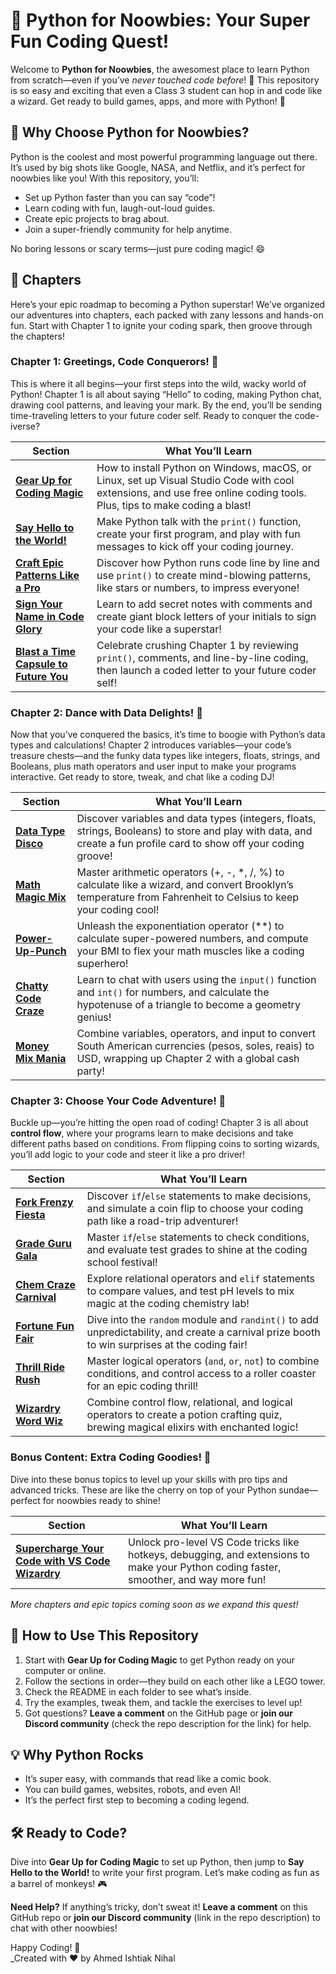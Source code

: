 # 🐍 Python for Noowbies: Your Super Fun Coding Quest!

Welcome to **Python for Noowbies**, the awesomest place to learn Python from scratch—even if you’ve _never touched code before_! 🎉 This repository is so easy and exciting that even a Class 3 student can hop in and code like a wizard. Get ready to build games, apps, and more with Python! 🚀

## 🎯 Why Choose Python for Noowbies?

Python is the coolest and most powerful programming language out there. It’s used by big shots like Google, NASA, and Netflix, and it’s perfect for noowbies like you! With this repository, you’ll:

- Set up Python faster than you can say “code”!
- Learn coding with fun, laugh-out-loud guides.
- Create epic projects to brag about.
- Join a super-friendly community for help anytime.

No boring lessons or scary terms—just pure coding magic! 😄

## 📖 Chapters

Here’s your epic roadmap to becoming a Python superstar! We’ve organized our adventures into chapters, each packed with zany lessons and hands-on fun. Start with Chapter 1 to ignite your coding spark, then groove through the chapters!

### Chapter 1: Greetings, Code Conquerors! 🌟

This is where it all begins—your first steps into the wild, wacky world of Python! Chapter 1 is all about saying “Hello” to coding, making Python chat, drawing cool patterns, and leaving your mark. By the end, you’ll be sending time-traveling letters to your future coder self. Ready to conquer the code-iverse?

|**Section**|**What You’ll Learn**|
|---|---|
|[**Gear Up for Coding Magic**](https://github.com/IshtiakNihal/---Python-for-Newbies-Your-Fun-Coding-Adventure-Begins-/tree/ad6ef79779fcd527e77fe947bb4cd86c2196a6ab/00%20-%20Setup-guide)|How to install Python on Windows, macOS, or Linux, set up Visual Studio Code with cool extensions, and use free online coding tools. Plus, tips to make coding a blast!|
|[**Say Hello to the World!**](https://github.com/IshtiakNihal/---Python-for-Newbies-Your-Fun-Coding-Adventure-Begins-/tree/ad6ef79779fcd527e77fe947bb4cd86c2196a6ab/01%20-%20Say-Hello)|Make Python talk with the `print()` function, create your first program, and play with fun messages to kick off your coding journey.|
| [**Craft Epic Patterns Like a Pro**](https://github.com/IshtiakNihal/---Python-for-Newbies-Your-Fun-Coding-Adventure-Begins-/tree/ad6ef79779fcd527e77fe947bb4cd86c2196a6ab/02%20-%20%20%F0%9F%8C%9F%20Craft%20Epic%20Patterns%20Like%20a%20Pro)              | Discover how Python runs code line by line and use `print()` to create mind-blowing patterns, like stars or numbers, to impress everyone!   
| [**Sign Your Name in Code Glory**](https://github.com/IshtiakNihal/---Python-for-Newbies-Your-Fun-Coding-Adventure-Begins-/tree/ad6ef79779fcd527e77fe947bb4cd86c2196a6ab/03%20-%20%E2%9C%8D%EF%B8%8F%20Sign%20Your%20Name)                | Learn to add secret notes with comments and create giant block letters of your initials to sign your code like a superstar!      
| [**Blast a Time Capsule to Future You**](https://github.com/IshtiakNihal/---Python-for-Newbies-Your-Fun-Coding-Adventure-Begins-/tree/ad6ef79779fcd527e77fe947bb4cd86c2196a6ab/04%20-%20%F0%9F%8E%89%20Time%20Capsule%20Letter)          | Celebrate crushing Chapter 1 by reviewing `print()`, comments, and line-by-line coding, then launch a coded letter to your future coder self!                                    |
                                                           

### Chapter 2: Dance with Data Delights! 💃

Now that you’ve conquered the basics, it’s time to boogie with Python’s data types and calculations! Chapter 2 introduces variables—your code’s treasure chests—and the funky data types like integers, floats, strings, and Booleans, plus math operators and user input to make your programs interactive. Get ready to store, tweak, and chat like a coding DJ!

|**Section**|**What You’ll Learn**|
|---|---|
|[**Data Type Disco**](https://github.com/IshtiakNihal/---Python-for-Newbies-Your-Fun-Coding-Adventure-Begins-/tree/2bbf76cebd429dc7a01b41de016ab74f64ea4605/02%20-%20Chapter%2002/00%20-%20%F0%9F%92%83%20Data%20Type%20Disco)|Discover variables and data types (integers, floats, strings, Booleans) to store and play with data, and create a fun profile card to show off your coding groove!|
|[**Math Magic Mix**](https://github.com/IshtiakNihal/---Python-for-Newbies-Your-Fun-Coding-Adventure-Begins-/tree/2bbf76cebd429dc7a01b41de016ab74f64ea4605/02%20-%20Chapter%2002/01%20-%20%F0%9F%A7%AE%20Math%20Magic%20Mix)|Master arithmetic operators (+, -, *, /, %) to calculate like a wizard, and convert Brooklyn’s temperature from Fahrenheit to Celsius to keep your coding cool!|
|[**Power-Up-Punch**](https://github.com/IshtiakNihal/---Python-for-Newbies-Your-Fun-Coding-Adventure-Begins-/tree/2bbf76cebd429dc7a01b41de016ab74f64ea4605/02%20-%20Chapter%2002/02%20-%20Power-Up-Punch)|Unleash the exponentiation operator (**) to calculate super-powered numbers, and compute your BMI to flex your math muscles like a coding superhero!|
| [**Chatty Code Craze**](https://github.com/IshtiakNihal/---Python-for-Newbies-Your-Fun-Coding-Adventure-Begins-/tree/2bbf76cebd429dc7a01b41de016ab74f64ea4605/02%20-%20Chapter%2002/03%20-%20%F0%9F%8E%A4%20Chatty%20Code%20Craze) | Learn to chat with users using the `input()` function and `int()` for numbers, and calculate the hypotenuse of a triangle to become a geometry genius!             |
| [**Money Mix Mania**](https://github.com/IshtiakNihal/---Python-for-Newbies-Your-Fun-Coding-Adventure-Begins-/tree/2bbf76cebd429dc7a01b41de016ab74f64ea4605/02%20-%20Chapter%2002/04%20-%20%F0%9F%92%B0%20Money%20Mix%20Mania)   | Combine variables, operators, and input to convert South American currencies (pesos, soles, reais) to USD, wrapping up Chapter 2 with a global cash party!         |

### Chapter 3: Choose Your Code Adventure! 🚗

Buckle up—you’re hitting the open road of coding! Chapter 3 is all about **control flow**, where your programs learn to make decisions and take different paths based on conditions. From flipping coins to sorting wizards, you’ll add logic to your code and steer it like a pro driver!

|**Section**|**What You’ll Learn**|
|---|---| 
| [**Fork Frenzy Fiesta**](https://github.com/IshtiakNihal/---Python-for-Newbies-Your-Fun-Coding-Adventure-Begins-/tree/2bbf76cebd429dc7a01b41de016ab74f64ea4605/03%20-%20Chapter%2003/00%20-%20%F0%9F%9A%97%20Fork%20Frenzy%20Fiesta)  | Discover `if`/`else` statements to make decisions, and simulate a coin flip to choose your coding path like a road-trip adventurer!           |
| [**Grade Guru Gala**](https://github.com/IshtiakNihal/---Python-for-Newbies-Your-Fun-Coding-Adventure-Begins-/tree/590588178da01434e26a6ec19cefc090be8f25a6/03%20-%20Chapter%2003/01%20-%20%F0%9F%8E%93%20Grade%20Guru%20Gala)     | Master `if`/`else` statements to check conditions, and evaluate test grades to shine at the coding school festival!   
| [**Chem Craze Carnival**](https://github.com/IshtiakNihal/---Python-for-Newbies-Your-Fun-Coding-Adventure-Begins-/tree/69d945de7a0038c1281ddb07b5713bc2fb78bc4f/03%20-%20Chapter%2003/02%20-%20%F0%9F%A7%AA%20Chem%20Craze%20Carnival) | Explore relational operators and `elif` statements to compare values, and test pH levels to mix magic at the coding chemistry lab!            |
| [**Fortune Fun Fair**](https://github.com/IshtiakNihal/---Python-for-Newbies-Your-Fun-Coding-Adventure-Begins-/tree/1c6f44ba97e4d8ff6eb5339deb752108ec9c182a/03%20-%20Chapter%2003/03%20-%20%F0%9F%8E%B1%20Fortune%20Fun%20Fair)    | Dive into the `random` module and `randint()` to add unpredictability, and create a carnival prize booth to win surprises at the coding fair! |
| [**Thrill Ride Rush**](https://github.com/IshtiakNihal/---Python-for-Newbies-Your-Fun-Coding-Adventure-Begins-/tree/1c6f44ba97e4d8ff6eb5339deb752108ec9c182a/03%20-%20Chapter%2003/04%20-%20%F0%9F%8E%A2%20Thrill%20Ride%20Rush)    | Master logical operators (`and`, `or`, `not`) to combine conditions, and control access to a roller coaster for an epic coding thrill!        |
| [**Wizardry Word Wiz**](https://github.com/IshtiakNihal/---Python-for-Newbies-Your-Fun-Coding-Adventure-Begins-/tree/1c6f44ba97e4d8ff6eb5339deb752108ec9c182a/03%20-%20Chapter%2003/05%20-%20%F0%9F%A7%99%20Wizardry%20Word%20Wiz)   | Combine control flow, relational, and logical operators to create a potion crafting quiz, brewing magical elixirs with enchanted logic!       |


### Bonus Content: Extra Coding Goodies! 🎁

Dive into these bonus topics to level up your skills with pro tips and advanced tricks. These are like the cherry on top of your Python sundae—perfect for noowbies ready to shine!

|**Section**|**What You’ll Learn**|
|---|---|
|[**Supercharge Your Code with VS Code Wizardry**](https://github.com/IshtiakNihal/---Python-for-Newbies-Your-Fun-Coding-Adventure-Begins-/tree/d082f9139fb8236ea9d8d96f8c463eff1d28fabb/Extra%20Coding%20Goodies!%20%F0%9F%8E%81/00%20-%20%F0%9F%8E%AA%20Supercharge%20Your%20VS%20Code%20Wizardry!)|Unlock pro-level VS Code tricks like hotkeys, debugging, and extensions to make your Python coding faster, smoother, and way more fun!|

_More chapters and epic topics coming soon as we expand this quest!_

## 🌟 How to Use This Repository

1. Start with **Gear Up for Coding Magic** to get Python ready on your computer or online.
2. Follow the sections in order—they build on each other like a LEGO tower.
3. Check the README in each folder to see what’s inside.
4. Try the examples, tweak them, and tackle the exercises to level up!
5. Got questions? **Leave a comment** on the GitHub page or **join our Discord community** (check the repo description for the link) for help.

## 💡 Why Python Rocks

- It’s super easy, with commands that read like a comic book.
- You can build games, websites, robots, and even AI!
- It’s the perfect first step to becoming a coding legend.

## 🛠️ Ready to Code?

Dive into **Gear Up for Coding Magic** to set up Python, then jump to **Say Hello to the World!** to write your first program. Let’s make coding as fun as a barrel of monkeys! 🎮

**Need Help?** If anything’s tricky, don’t sweat it! **Leave a comment** on this GitHub repo or **join our Discord community** (link in the repo description) to chat with other noowbies!

Happy Coding! 🚀  
_Created with ❤️ by Ahmed Ishtiak Nihal
